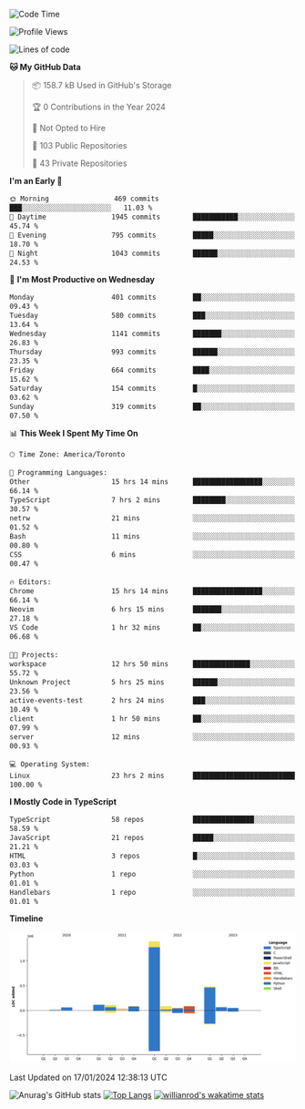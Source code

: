 <!--START_SECTION:waka-->
![Code Time](http://img.shields.io/badge/Code%20Time-1%2C071%20hrs%2052%20mins-blue)

![Profile Views](http://img.shields.io/badge/Profile%20Views-6-blue)

![Lines of code](https://img.shields.io/badge/From%20Hello%20World%20I%27ve%20Written-2.6%20million%20lines%20of%20code-blue)

**🐱 My GitHub Data** 

> 📦 158.7 kB Used in GitHub's Storage 
 > 
> 🏆 0 Contributions in the Year 2024
 > 
> 🚫 Not Opted to Hire
 > 
> 📜 103 Public Repositories 
 > 
> 🔑 43 Private Repositories 
 > 
**I'm an Early 🐤** 

```text
🌞 Morning                469 commits         ███░░░░░░░░░░░░░░░░░░░░░░   11.03 % 
🌆 Daytime                1945 commits        ███████████░░░░░░░░░░░░░░   45.74 % 
🌃 Evening                795 commits         █████░░░░░░░░░░░░░░░░░░░░   18.70 % 
🌙 Night                  1043 commits        ██████░░░░░░░░░░░░░░░░░░░   24.53 % 
```
📅 **I'm Most Productive on Wednesday** 

```text
Monday                   401 commits         ██░░░░░░░░░░░░░░░░░░░░░░░   09.43 % 
Tuesday                  580 commits         ███░░░░░░░░░░░░░░░░░░░░░░   13.64 % 
Wednesday                1141 commits        ███████░░░░░░░░░░░░░░░░░░   26.83 % 
Thursday                 993 commits         ██████░░░░░░░░░░░░░░░░░░░   23.35 % 
Friday                   664 commits         ████░░░░░░░░░░░░░░░░░░░░░   15.62 % 
Saturday                 154 commits         █░░░░░░░░░░░░░░░░░░░░░░░░   03.62 % 
Sunday                   319 commits         ██░░░░░░░░░░░░░░░░░░░░░░░   07.50 % 
```


📊 **This Week I Spent My Time On** 

```text
🕑︎ Time Zone: America/Toronto

💬 Programming Languages: 
Other                    15 hrs 14 mins      █████████████████░░░░░░░░   66.14 % 
TypeScript               7 hrs 2 mins        ████████░░░░░░░░░░░░░░░░░   30.57 % 
netrw                    21 mins             ░░░░░░░░░░░░░░░░░░░░░░░░░   01.52 % 
Bash                     11 mins             ░░░░░░░░░░░░░░░░░░░░░░░░░   00.80 % 
CSS                      6 mins              ░░░░░░░░░░░░░░░░░░░░░░░░░   00.47 % 

🔥 Editors: 
Chrome                   15 hrs 14 mins      █████████████████░░░░░░░░   66.14 % 
Neovim                   6 hrs 15 mins       ███████░░░░░░░░░░░░░░░░░░   27.18 % 
VS Code                  1 hr 32 mins        ██░░░░░░░░░░░░░░░░░░░░░░░   06.68 % 

🐱‍💻 Projects: 
workspace                12 hrs 50 mins      ██████████████░░░░░░░░░░░   55.72 % 
Unknown Project          5 hrs 25 mins       ██████░░░░░░░░░░░░░░░░░░░   23.56 % 
active-events-test       2 hrs 24 mins       ███░░░░░░░░░░░░░░░░░░░░░░   10.49 % 
client                   1 hr 50 mins        ██░░░░░░░░░░░░░░░░░░░░░░░   07.99 % 
server                   12 mins             ░░░░░░░░░░░░░░░░░░░░░░░░░   00.93 % 

💻 Operating System: 
Linux                    23 hrs 2 mins       █████████████████████████   100.00 % 
```

**I Mostly Code in TypeScript** 

```text
TypeScript               58 repos            ███████████████░░░░░░░░░░   58.59 % 
JavaScript               21 repos            █████░░░░░░░░░░░░░░░░░░░░   21.21 % 
HTML                     3 repos             █░░░░░░░░░░░░░░░░░░░░░░░░   03.03 % 
Python                   1 repo              ░░░░░░░░░░░░░░░░░░░░░░░░░   01.01 % 
Handlebars               1 repo              ░░░░░░░░░░░░░░░░░░░░░░░░░   01.01 % 
```



**Timeline**

![Lines of Code chart](https://raw.githubusercontent.com/wise-introvert/wise-introvert/master/assets/bar_graph.png)


 Last Updated on 17/01/2024 12:38:13 UTC
<!--END_SECTION:waka-->

![Anurag's GitHub stats](https://github-readme-stats.vercel.app/api?username=wise-introvert&count_private=true&show_icons=true)
[![Top Langs](https://github-readme-stats.vercel.app/api/top-langs/?username=wise-introvert&langs_count=10)](https://github.com/anuraghazra/github-readme-stats)
[![willianrod's wakatime stats](https://github-readme-stats.vercel.app/api/wakatime?username=wiseintrovert)](https://github.com/anuraghazra/github-readme-stats)
